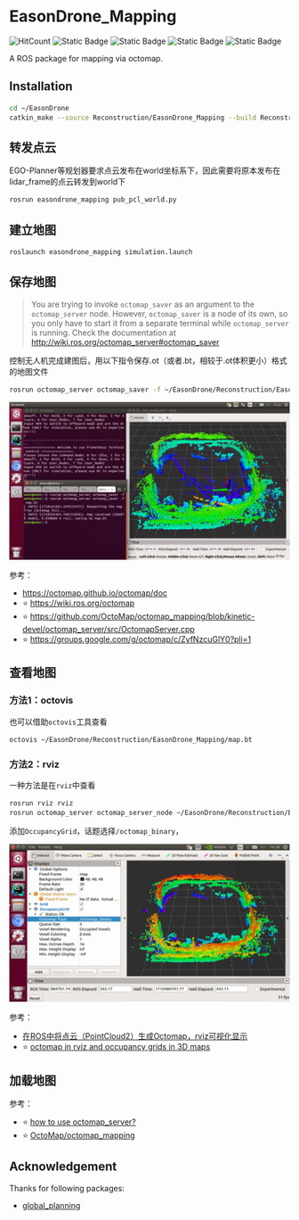 # EasonDrone_Mapping

![HitCount](https://img.shields.io/endpoint?url=https%3A%2F%2Fhits.dwyl.com%2FHuaYuXiao%2FEasonDrone_Mapping.json%3Fcolor%3Dpink)
![Static Badge](https://img.shields.io/badge/ROS-melodic-22314E?logo=ros)
![Static Badge](https://img.shields.io/badge/C%2B%2B-14-00599C?logo=cplusplus)
![Static Badge](https://img.shields.io/badge/Python-3.8.10-3776AB?logo=python)
![Static Badge](https://img.shields.io/badge/Ubuntu-18.04.6-E95420?logo=ubuntu)

A ROS package for mapping via octomap.

## Installation

```bash
cd ~/EasonDrone
catkin_make --source Reconstruction/EasonDrone_Mapping --build Reconstruction/EasonDrone_Mapping/build
```

## 转发点云

EGO-Planner等规划器要求点云发布在world坐标系下，因此需要将原本发布在lidar_frame的点云转发到world下

```bash
rosrun easondrone_mapping pub_pcl_world.py
```


## 建立地图

```bash
roslaunch easondrone_mapping simulation.launch
```

## 保存地图

> You are trying to invoke `octomap_saver` as an argument to the `octomap_server` node. However, `octomap_saver` is a node of its own, so you only have to start it from a separate terminal while `octomap_server` is running. Check the documentation at http://wiki.ros.org/octomap_server#octomap_saver

控制无人机完成建图后，用以下指令保存.ot（或者.bt，相较于.ot体积更小）格式的地图文件

```bash
rosrun octomap_server octomap_saver -f ~/EasonDrone/Reconstruction/EasonDrone_Mapping/map.ot
```

![image](doc/log/2024-03-11/%E6%97%A0%E6%A0%87%E9%A2%98.png)

参考：
- https://octomap.github.io/octomap/doc
- ⭐️ https://wiki.ros.org/octomap
- ⭐️ https://github.com/OctoMap/octomap_mapping/blob/kinetic-devel/octomap_server/src/OctomapServer.cpp
- ⭐️ https://groups.google.com/g/octomap/c/ZyfNzcuGlY0?pli=1

## 查看地图

### 方法1：octovis

也可以借助`octovis`工具查看

```bash
octovis ~/EasonDrone/Reconstruction/EasonDrone_Mapping/map.bt
```

### 方法2：rviz

一种方法是在`rviz`中查看

```bash
rosrun rviz rviz
rosrun octomap_server octomap_server_node ~/EasonDrone/Reconstruction/EasonDrone_Mapping/map.bt
```

添加`OccupancyGrid`，话题选择`/octomap_binary`，

![image](doc/log/2024-03-15/Snipaste_2024-03-15_14-38-27.png)

参考：
- [在ROS中将点云（PointCloud2）生成Octomap，rviz可视化显示](https://blog.csdn.net/qq_41816368/article/details/133929136)
- ⭐️ [octomap in rviz and occupancy grids in 3D maps](https://robotics.stackexchange.com/questions/41362/octomap-in-rviz-and-occupancy-grids-in-3d-maps)

## 加载地图

参考：
- ⭐ [how to use octomap_server?](https://answers.ros.org/question/361841/how-to-use-octomap_server/)
- ⭐ [OctoMap/octomap_mapping](https://github.com/OctoMap/octomap_mapping/blob/kinetic-devel/octomap_server/launch/octomap_tracking_server.launch)

## Acknowledgement

Thanks for following packages:

- [global_planning](https://github.com/amov-lab/Prometheus/Modules/planning/global_planning)
